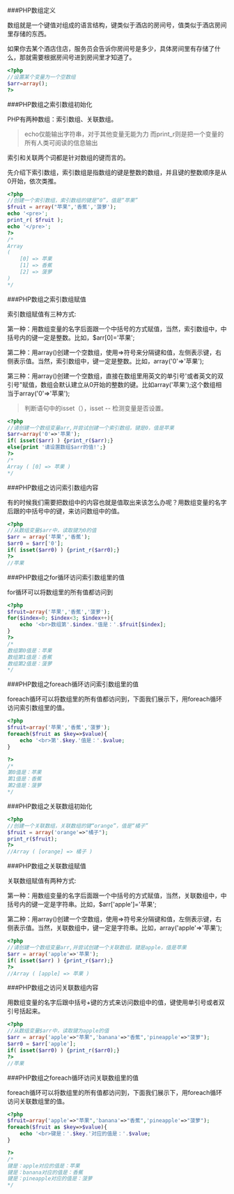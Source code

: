 ###PHP数组定义

数组就是一个键值对组成的语言结构，键类似于酒店的房间号，值类似于酒店房间里存储的东西。

如果你去某个酒店住店，服务员会告诉你房间号是多少，具体房间里有存储了什么，那就需要根据房间号进到房间里才知道了。

```php
<?php
//设置某个变量为一个空数组
$arr=array();
?>
```

###PHP数组之索引数组初始化

PHP有两种数组：索引数组、关联数组。

>echo仅能输出字符串，对于其他变量无能为力
而print_r则是把一个变量的所有人类可阅读的信息输出

索引和关联两个词都是针对数组的键而言的。

先介绍下索引数组，索引数组是指数组的键是整数的数组，并且键的整数顺序是从0开始，依次类推。

```php
<?php
//创建一个索引数组，索引数组的键是“0”，值是“苹果”
$fruit = array("苹果",'香蕉','菠萝');
echo '<pre>';
print_r( $fruit );
echo '</pre>';
?>
/*
Array
(
    [0] => 苹果
    [1] => 香蕉
    [2] => 菠萝
)
*/
```

###PHP数组之索引数组赋值



索引数组赋值有三种方式:

第一种：用数组变量的名字后面跟一个中括号的方式赋值，当然，索引数组中，中括号内的键一定是整数。比如，$arr[0]='苹果';

 

第二种：用array()创建一个空数组，使用=>符号来分隔键和值，左侧表示键，右侧表示值。当然，索引数组中，键一定是整数。比如，array('0'=>'苹果');

 

第三种：用array()创建一个空数组，直接在数组里用英文的单引号'或者英文的双引号"赋值，数组会默认建立从0开始的整数的键。比如array('苹果');这个数组相当于array('0'=>'苹果');


>判断语句中的isset（），isset -- 检测变量是否设置。


```php
<?php
//请创建一个数组变量arr,并尝试创建一个索引数组，键是0，值是苹果
$arr=array('0'=>'苹果');
if( isset($arr) ) {print_r($arr);}
else{print '请设置数组$arr的值!';}
?>
/*
Array ( [0] => 苹果 )
*/
```

###PHP数组之访问索引数组内容

有的时候我们需要把数组中的内容也就是值取出来该怎么办呢？用数组变量的名字后跟的中括号中的键，来访问数组中的值。

```php
<?php
//从数组变量$arr中，读取键为0的值
$arr = array('苹果','香蕉');
$arr0 = $arr['0'];
if( isset($arr0) ) {print_r($arr0);}
?>
//苹果
```

###PHP数组之for循环访问索引数组里的值

for循环可以将数组里的所有值都访问到

```php
<?php
$fruit=array('苹果','香蕉','菠萝');
for($index=0; $index<3; $index++){
    echo '<br>数组第'.$index.'值是：'.$fruit[$index];
}
?>
/*
数组第0值是：苹果
数组第1值是：香蕉
数组第2值是：菠萝
*/
```

###PHP数组之foreach循环访问索引数组里的值

foreach循环可以将数组里的所有值都访问到，下面我们展示下，用foreach循环访问索引数组里的值。

```php
<?php
$fruit=array('苹果','香蕉','菠萝');
foreach($fruit as $key=>$value){
    echo '<br>第'.$key.'值是：'.$value;
}

?>
/*
第0值是：苹果
第1值是：香蕉
第2值是：菠萝
*/
```

###PHP数组之关联数组初始化



```php
<?php
//创建一个关联数组，关联数组的键“orange”，值是“橘子”
$fruit = array('orange'=>"橘子");
print_r($fruit);
?>
//Array ( [orange] => 橘子 )
```

###PHP数组之关联数组赋值

关联数组赋值有两种方式:

第一种：用数组变量的名字后面跟一个中括号的方式赋值，当然，关联数组中，中括号内的键一定是字符串。比如，$arr['apple']='苹果';

 

第二种：用array()创建一个空数组，使用=>符号来分隔键和值，左侧表示键，右侧表示值。当然，关联数组中，键一定是字符串。比如，array('apple'=>'苹果');


```php
<?php
//请创建一个数组变量arr,并尝试创建一个关联数组，键是apple，值是苹果
$arr = array('apple'=>'苹果');
if( isset($arr) ) {print_r($arr);}
?>
//Array ( [apple] => 苹果 )
```

###PHP数组之访问关联数组内容

用数组变量的名字后跟中括号+键的方式来访问数组中的值，键使用单引号或者双引号括起来。


```php
<?php
//从数组变量$arr中，读取键为apple的值
$arr = array('apple'=>"苹果",'banana'=>"香蕉",'pineapple'=>"菠萝");
$arr0 = $arr['apple'];
if( isset($arr0) ) {print_r($arr0);}
?>
//苹果
```

###PHP数组之foreach循环访问关联数组里的值

foreach循环可以将数组里的所有值都访问到，下面我们展示下，用foreach循环访问关联数组里的值。

```php
<?php
$fruit=array('apple'=>"苹果",'banana'=>"香蕉",'pineapple'=>"菠萝");
foreach($fruit as $key=>$value){
    echo '<br>键是：'.$key.'对应的值是：'.$value;
}

?>
/*
键是：apple对应的值是：苹果
键是：banana对应的值是：香蕉
键是：pineapple对应的值是：菠萝
*/
```